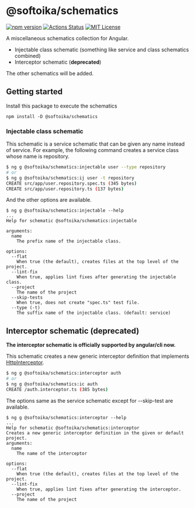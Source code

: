 # @softoika/schematics

[![npm version](https://badge.fury.io/js/%40softoika%2Fschematics.svg)](https://badge.fury.io/js/%40softoika%2Fschematics)
[![Actions Status](https://github.com/softoika/schematics/workflows/Node%20CI/badge.svg)](https://github.com/softoika/schematics/actions?query=workflow%3A%22Node+CI%22)
[![MIT License](http://img.shields.io/badge/license-MIT-blue.svg?style=flat)](LICENSE)

A miscellaneous schematics collection for Angular.

- Injectable class schematic (something like service and class schematics combined)
- Interceptor schematic (**deprecated**)

The other schematics will be added.

## Getting started

Install this package to execute the schematics

```
npm install -D @softoika/schematics
```

### Injectable class schematic

This schematic is a service schematic that can be given any name instead of service.
For example, the following command creates a service class whose name is repository.

```bash
$ ng g @softoika/schematics:injectable user --type repository
# or
$ ng g @softoika/schematics:ij user -t repository
CREATE src/app/user.repository.spec.ts (345 bytes)
CREATE src/app/user.repository.ts (137 bytes)
```

And the other options are available.
```
$ ng g @softoika/schematics:injectable --help
...
Help for schematic @softoika/schematics:injectable

arguments:
  name
    The prefix name of the injectable class.

options:
  --flat
    When true (the default), creates files at the top level of the project.
  --lint-fix
    When true, applies lint fixes after generating the injectable class.
  --project
    The name of the project
  --skip-tests
    When true, does not create "spec.ts" test file.
  --type (-t)
    The suffix name of the injectable class. (default: service)
```

## Interceptor schematic (**deprecated**)
**The interceptor schematic is officially supported by angular/cli now.**

This schematic creates a new generic interceptor definition that implements [HttpInterceptor](https://angular.io/api/common/http/HttpInterceptor).

```bash
$ ng g @softoika/schematics:interceptor auth
# or
$ ng g @softoika/schematics:ic auth
CREATE /auth.interceptor.ts (385 bytes)
```

The options same as the service schematic except for --skip-test are available.
```
$ ng g @softoika/schematics:interceptor --help
...
Help for schematic @softoika/schematics:interceptor
Creates a new generic interceptor definition in the given or default project.
arguments:
  name
    The name of the interceptor

options:
  --flat
    When true (the default), creates files at the top level of the project.
  --lint-fix
    When true, applies lint fixes after generating the interceptor.
  --project
    The name of the project
```
